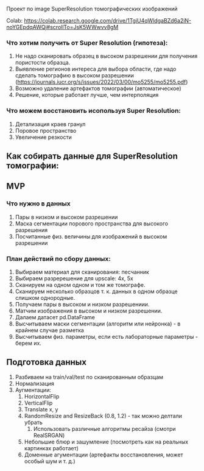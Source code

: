Проект по image SuperResolution томографических
изображений

Colab: https://colab.research.google.com/drive/1TgiU4qWldgaBZd6a2iN-noYGEpdqAWQj#scrollTo=JsK5WWwvv8gM


###  Что хотим получить от Super Resolution (гипотеза):
1. Не надо сканировать образец в высоком разрешении для получения пористости образца.
2. Выявление регионов интереса для выбора области, где надо сделать томографию в высоком разрешении (https://journals.iucr.org/s/issues/2022/03/00/mo5255/mo5255.pdf)
3. Возможно удаление артефактов томографии (автоматическое)
4. Решение, которые работает лучше, чем интерполяция

###  Что можем восстановить исопользуя Super Resolution:
1. Детализация краев гранул
2. Поровое пространство
3. Увеличение резкости

## Как собирать данные для SuperResolution томографии:

##  MVP

### Что нужно в данных
1. Пары в низком и высоком разрешении
2. Маска сегментации порового пространства для высокого разрешения
3. Посчитанные физ. величины для изображений в высоком разрешении


### План действий по сбору данных:

1. Выбираем материал для сканирования: песчанник
2. Выбираем разререшение для upscale: 4x, 5x
3. Сканируем на одном одном и том же томографе.
3. Сканируем несколько образцов т. к. данных в одном образце слишком однородные.
4. Получаем пары в высоком и низком разрешениии.
5. Матчим изображения в высоком и низком разрешении.
6. Далаем датасет pd.DataFrame
7. Высчитываем маски сегментации (алгоритм или нейронка) - в крайнем случае разметка
8. Высчитываем физ. параметры, если есть лабораторные параметры - берем их.

## Подготовка данных
1. Разбиваем на train/val/test по сканированным образцам
2. Нормализация
3. Аугментации:
    1. HorizontalFlip
    2. VerticalFlip
    3. Translate x, y
    4. RandomResize and ResizeBack (0.8, 1.2) - так можно делтали убрать
       1. Использовать различные алгоритмы ресайза (смотри RealSRGAN)
    5. Небольшие блюр и зашумление (посмотреть как на реальных картинках работает)
    6. Доменные агументации (артефакты восстановления, может особый шум и т. д.)
    



    